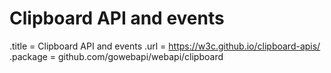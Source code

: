 # Clipboard API and events

.title = Clipboard API and events
.url = <https://w3c.github.io/clipboard-apis/>
.package = github.com/gowebapi/webapi/clipboard
